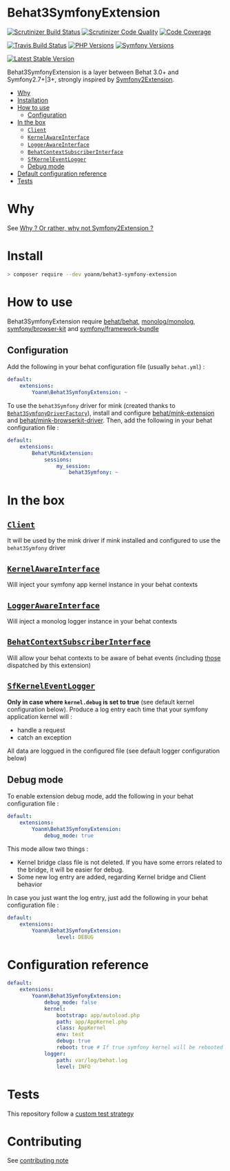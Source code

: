 # Behat3SymfonyExtension

[![Scrutinizer Build Status](https://img.shields.io/scrutinizer/build/g/yoanm/Behat3SymfonyExtension.svg?label=Scrutinizer)](https://scrutinizer-ci.com/g/yoanm/Behat3SymfonyExtension/?branch=master) [![Scrutinizer Code Quality](https://img.shields.io/scrutinizer/g/yoanm/Behat3SymfonyExtension.svg?label=Code%20quality)](https://scrutinizer-ci.com/g/yoanm/Behat3SymfonyExtension/?branch=master) [![Code Coverage](https://img.shields.io/scrutinizer/coverage/g/yoanm/Behat3SymfonyExtension.svg?label=Coverage)](https://scrutinizer-ci.com/g/yoanm/Behat3SymfonyExtension/?branch=master)

[![Travis Build Status](https://img.shields.io/travis/yoanm/Behat3SymfonyExtension/master.svg?label=travis)](https://travis-ci.org/yoanm/Behat3SymfonyExtension) [![PHP Versions](https://img.shields.io/badge/php-5.5%20%2F%205.6%20%2F%207.0-8892BF.svg)](https://php.net/) [![Symfony Versions](https://img.shields.io/badge/Symfony-2.7%20%2F%202.8%20%2F%203.0-312933.svg)](https://symfony.com/)

[![Latest Stable Version](https://img.shields.io/packagist/v/yoanm/behat3-symfony-extension.svg)](https://packagist.org/packages/yoanm/behat3-symfony-extension)

Behat3SymfonyExtension is a layer between Behat 3.0+ and Symfony2.7+|3+, strongly inspired by [Symfony2Extension](https://github.com/Behat/Symfony2Extension).

* [Why](#why)
* [Installation](#installation)
* [How to use](#how-to-use)
   * [Configuration](#configuration)
* [In the box](#in-the-box)
   * [`Client`](#client)
   * [`KernelAwareInterface`](#kernelawareinterface)
   * [`LoggerAwareInterface`](#loggerawareinterface)
   * [`BehatContextSubscriberInterface`](#behatcontextsubscriberinterface)
   * [`SfKernelEventLogger`](#sfkerneleventlogger)
   * [Debug mode](#debug-mode)
* [Default configuration reference](#default-configuration-reference)
* [Tests](#tests)

# Why
See [Why ? Or rather, why not Symfony2Extension ?](./doc/why-explanation.md#why--or-rather-why-not-symfony2extension-)

# Install
```bash
> composer require --dev yoanm/behat3-symfony-extension
```

# How to use
Behat3SymfonyExtension require [behat/behat](https://github.com/Behat/Behat), [monolog/monolog](https://github.com/Seldaek/monolog), [symfony/browser-kit](https://github.com/symfony/browser-kit) and [symfony/framework-bundle](https://github.com/symfony/framework-bundle)

## Configuration
Add the following in your behat configuration file (usually `behat.yml`) : 
```yaml
default:
    extensions:
        Yoanm\Behat3SymfonyExtension: ~
```

To use the `behat3Symfony` driver for mink (created thanks to [`Behat3SymfonyDriverFactory`](./src/Yoanm/Behat3SymfonyExtension/ServiceContainer/DriverFactory/Behat3SymfonyDriverFactory.php)), install and configure [behat/mink-extension](https://github.com/Behat/MinkExtension) and [behat/mink-browserkit-driver](https://github.com/Behat/MinkBrowserKitDriver).
Then, add the following in your behat configuration file : 
```yaml
default:
    extensions:
        Behat\MinkExtension:
            sessions:
                my_session:
                    behat3Symfony: ~
```

# In the box

## [`Client`](./src/Yoanm/Behat3SymfonyExtension/Client/Client.php)
It will be used by the mink driver if mink installed and configured to use the `behat3Symfony` driver

## [`KernelAwareInterface`](./src/Yoanm/Behat3SymfonyExtension/Context/KernelAwareInterface.php)
Will inject your symfony app kernel instance in your behat contexts

## [`LoggerAwareInterface`](./src/Yoanm/Behat3SymfonyExtension/Context/LoggerAwareInterface.php)
Will inject a monolog logger instance in your behat contexts

## [`BehatContextSubscriberInterface`](./src/Yoanm/Behat3SymfonyExtension/Context/BehatContextSubscriberInterface.php)
Will allow your behat contexts to be aware of behat events (including [those](./src/Yoanm/Behat3SymfonyExtension/Event/Events.php) dispatched by this extension)
 
## [`SfKernelEventLogger`](./src/Yoanm/Behat3SymfonyExtension/Logger/SfKernelEventLogger.php) 

**Only in case where `kernel.debug` is set to true** (see default kernel configuration below). 
Produce a log entry each time that your symfony application kernel will : 
   - handle a request
   - catch an exception
    
All data are loggued in the configured file (see default logger configuration below)

## Debug mode
To enable extension debug mode, add the following in your behat configuration file :
```yaml
default:
    extensions:
        Yoanm\Behat3SymfonyExtension: 
            debug_mode: true
```
This mode allow two things : 
 * Kernel bridge class file is not deleted. If you have some errors related to the bridge, it will be easier for debug.
 * Some new log entry are added, regarding Kernel bridge and Client behavior
 
 In case you just want the log entry, just add the following in your behat configuration file : 
 ```yaml
 default:
     extensions:
         Yoanm\Behat3SymfonyExtension: 
                 level: DEBUG
 ```

# Configuration reference
```yaml
default:
    extensions:
        Yoanm\Behat3SymfonyExtension: 
            debug_mode: false
            kernel:
                bootstrap: app/autoload.php
                path: app/AppKernel.php
                class: AppKernel
                env: test
                debug: true
                reboot: true # If true symfony kernel will be rebooted BEFORE each scenario/example
            logger:
                path: var/log/behat.log
                level: INFO
```

# Tests
This repository follow a [custom test strategy](https://gist.github.com/yoanm/3944890d0adda5fc7e0c306a1870727d#file-tests-md)

# Contributing
See [contributing note](./CONTRIBUTING.md)
